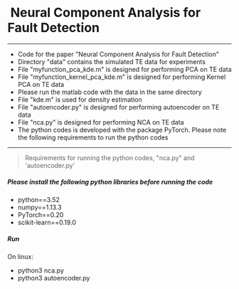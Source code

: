 ﻿﻿﻿# ﻿ Neural Component Analysis for Fault Detection***- Code for the paper "Neural Component Analysis for Fault Detection"- Directory "data" contains the simulated TE data for experiments- File "myfunction\_pca_kde.m" is designed for performing PCA on TE data- File "myfunction\_kernel\_pca_kde.m" is designed for performing Kernel PCA on TE data- Please run the matlab code with the data in the same directory- File "kde.m" is used for density estimation - File "autoencoder.py" is designed for performing autoencoder on TE data- File "nca.py" is designed for performing NCA on TE data- The python codes is developed with the package PyTorch. Please note the following requirements to run the python codes*** > Requirements for running the python codes, "nca.py" and 'autoencoder.py'#####  Please install the following python libraries before running the code- python==3.52- numpy==1.13.3- PyTorch==0.20- scikit-learn==0.19.0##### RunOn linux:- python3 nca.py- python3 autoencoder.py